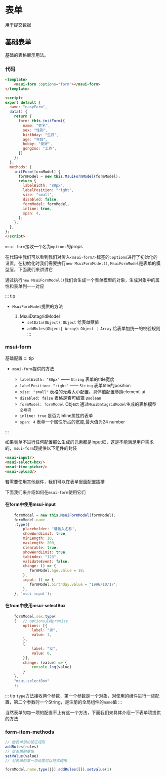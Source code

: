 # 表单
用于提交数据

## 基础表单

基础的表格展示用法。

<easyForm/>

### 代码

``` html
<template>
    <msui-form :options="form"></msui-form>
</template>

<script>
export default {
  name: "easyForm",
  data() {
    return {
      form: this.initForm({
        name: "姓名",
        sex: "性别",
        birthday: "生日",
        age: "年龄",
        hobby: "爱好",
        gongzuo: "工作",
      })
    };
  },
  methods: {
    initForm(formModel) {
      formModel = new this.MsuiFormModel(formModel);
      return {
        labelWidth: "80px",
        labelPosition: "right",
        size: "small",
        disabled: false,
        formModel: formModel,
        inline: true,
        span: 4,
      };
    },
  },
};
</script>

```

`msui-form`接收一个名为`options`的props

在代码中我们可以看到我们对传入`<msui-form/>`标签的`:options`进行了初始化的设置，在初始化时我们需要执行`new MsuiFormModel()`,
`MsuiFormModel`是表单的模型层，下面我们来讲讲它

通过执行`new MsuiFormModel()`我们会生成一个表单模型的对象，生成对象中的属性和表单列一一对应

::: tip
* `MsuiFormModel`提供的方法
    
    1. MsuiDatagridModel
        * `setData(Object)`: `Object` 给表单赋值
        * `addRules(Object| Array)`: `Object | Array` 给表单加统一的校验规则
:::

### msui-form
基础配置
::: tip
* `msui-form`提供的方法

    * `labelWidth: "80px"` —— `String` 表单的title宽度
    * `labelPosition: "right"` —— `String` 表单title的position
    * `size: "small"` 表格的元素大小配置，具体值配置参照element-ui
    * `disabled: false` 表格是否可编辑 `Boolean`
    * `formModel: formModel` Object 通过`MsuiDatagridModel`生成的表格模型 `必填项`
    * `inline: true` 是否为inline属性的表单
    * `span: 4` 表单一个属性所占的宽度,最大值为24 number

:::

如果表单不进行任何配置那么生成的元素都是input框，这是不能满足用户需求的，`msui-form`现提供以下组件的封装
```html
<msui-input/>
<msui-select-box/>
<msui-time-picker/>
<msui-upload/>
```
若需要使用其他组件，我们可以在表单里面配置插槽

下面我们来介绍如何在`msui-form`使用它们

#### 在form中使用msui-input
```js
    formModel = new this.MsuiFormModel(formModel);
    formModel.name
    .type({
        placeholder: "请输入名称",
        showWordLimit: true,
        minLength: 10,
        maxLength: 200,
        clearable: true,
        showWordLimit: true,
        tabindex: "123",
        validateEvent: false,
        change: () => {
           formModel.age.value = 18;
        },
        input: () => {
           formModel.birthday.value = "1996/10/17";
        },
    }, 'msui-input');
```
#### 在from中使用msui-selectBox
```js
    formModel.sex.type(
    {   // options支持promise
        options: [{
            label: "男",
            value: 1,
        },
        {
            label: "女",
            value: 0,
        }],
        change: (value) => {
            console.log(value)
        }
    },
    "msui-selectBox"
    );
```
::: tip
`type`方法接收两个参数，第一个参数是一个对象，对使用的组件进行一些配置，第二个参数时一个String，是注册的全局组件的`name`值
:::

当然表单的每一项的配置不止有这一个方法，下面我们来具体介绍一下表单项提供的方法

### form-item-methods
```js
// 给表单添加验证规则
addRules(rules)
// 给表单的塞值
setValue(value)
// 对表单的某一项设置可以链式调用

formModel.name.type({}).addRules([]).setvalue(1)
```